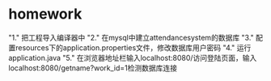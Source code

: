 # homework
"1." 把工程导入编译器中
"2." 在mysql中建立attendancesystem的数据库
"3." 配置resources下的application.properties文件，修改数据库用户密码
"4." 运行application.java
"5." 在浏览器地址栏输入localhost:8080/访问登陆页面，输入localhost:8080/getname?work_id=1检测数据库连接